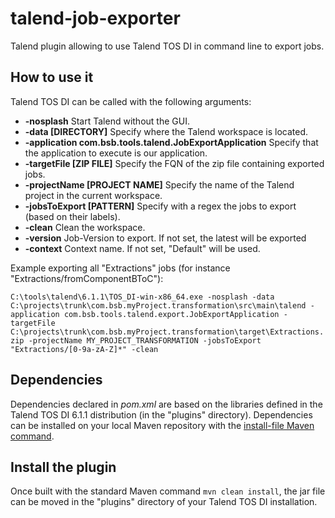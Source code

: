 # talend-job-exporter

Talend plugin allowing to use Talend TOS DI in command line to export jobs.


## How to use it

Talend TOS DI can be called with the following arguments:

* **-nosplash** Start Talend without the GUI.
* **-data \[DIRECTORY\]** Specify where the Talend workspace is located.
* **-application com.bsb.tools.talend.JobExportApplication** Specify that the application to execute is our application.
* **-targetFile \[ZIP FILE\]** Specify the FQN of the zip file containing exported jobs.
* **-projectName \[PROJECT NAME\]** Specify the name of the Talend project in the current workspace.
* **-jobsToExport \[PATTERN\]** Specify with a regex the jobs to export (based on their labels).
* **-clean** Clean the workspace.
* **-version** Job-Version to export. If not set, the latest will be exported 
* **-context** Context name. If not set, "Default" will be used.

Example exporting all "Extractions" jobs (for instance "Extractions/fromComponentBToC"):

``
C:\tools\talend\6.1.1\TOS_DI-win-x86_64.exe -nosplash -data C:\projects\trunk\com.bsb.myProject.transformation\src\main\talend -application com.bsb.tools.talend.export.JobExportApplication -targetFile C:\projects\trunk\com.bsb.myProject.transformation\target\Extractions.zip -projectName MY_PROJECT_TRANSFORMATION -jobsToExport "Extractions/[0-9a-zA-Z]*" -clean
``


## Dependencies

Dependencies declared in _pom.xml_ are based on the libraries defined in the Talend TOS DI 6.1.1 distribution (in the "plugins" directory). Dependencies can be installed on your local Maven repository with the [install-file Maven command](https://maven.apache.org/plugins/maven-install-plugin/examples/specific-local-repo.html).


## Install the plugin

Once built with the standard Maven command `mvn clean install`, the jar file can be moved in the "plugins" directory of your Talend TOS DI installation.
